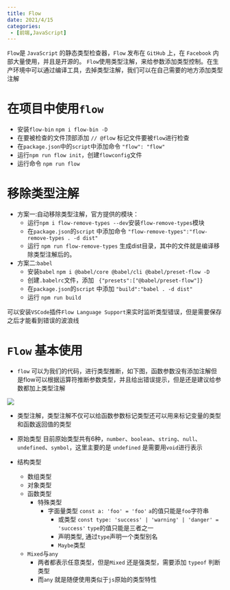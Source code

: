 ```yaml
---
title: Flow
date: 2021/4/15
categories:
 - [前端,JavaScript]
---
```


`Flow`是 `JavaScript` 的静态类型检查器，`Flow` 发布在 `GitHub` 上，在 `Facebook` 内部大量使用，并且是开源的。
`Flow`使用类型注解，来给参数添加类型控制。在生产环境中可以通过编译工具，去掉类型注解，我们可以在自己需要的地方添加类型注解

# 在项目中使用`flow`

- 安装`flow-bin` `npm i flow-bin -D`
- 在要被检查的文件顶部添加 `// @flow` 标记文件要被`flow`进行检查
- 在`package.json`中的`script`中添加命令 `"flow": "flow"`
- 运行`npm run flow init`，创建`flowconfig`文件
- 运行命令 `npm run flow`

# 移除类型注解

- 方案一:自动移除类型注解，官方提供的模块：
  - 运行`npm i flow-remove-types --dev`安装`flow-remove-types`模块
  - 在`package.json`的`script` 中添加命令 `"flow-remove-types":"flow-remove-types . -d dist"`
  - 运行 `npm run flow-remove-types` 生成dist目录，其中的文件就是编译移除类型注解后的。
- 方案二:`babel`
  - 安装`babel` `npm i @babel/core @babel/cli @babel/preset-flow -D`
  - 创建`.babelrc`文件，添加 ` {"presets":["@babel/preset-flow"]}`
  - 在`package.json`的`script` 中添加 `"build":"babel . -d dist"`
  - 运行 `npm run build`

可以安装`VSCode`插件`Flow Language Support`来实时监听类型错误，但是需要保存之后才能看到错误的波浪线

# `Flow` 基本使用

- `flow` 可以为我们的代码，进行类型推断，如下图，函数参数没有添加注解但是flow可以根据运算符推断参数类型，并且给出错误提示，但是还是建议给参数都加上类型注解

![](https://pic.imgdb.cn/item/60e522515132923bf8cd8445.png)

- 类型注解，类型注解不仅可以给函数参数标记类型还可以用来标记变量的类型和函数返回值的类型

- 原始类型 目前原始类型共有6种，`number`、`boolean`、`string`、`null`、`undefined`、`symbol`，这里主要的是 `undefined` 是需要用`void`进行表示

- 结构类型
  - 数组类型
  - 对象类型
  - 函数类型
	 * 特殊类型
	   - 字面量类型 `const a: 'foo' = 'foo'` `a`的值只能是`foo`字符串
	     - 或类型 `const type: 'success' | 'warning' | 'danger' = 'success'` `type`的值只能是三者之一
	     - 声明类型, 通过`type`声明一个类型别名
	     - `Maybe`类型
  * `Mixed`与`any`
       - 两者都表示任意类型，但是`Mixed` 还是强类型，需要添加 `typeof` 判断类型
    - 而`any` 就是随便使用类似于`js`原始的类型特性
